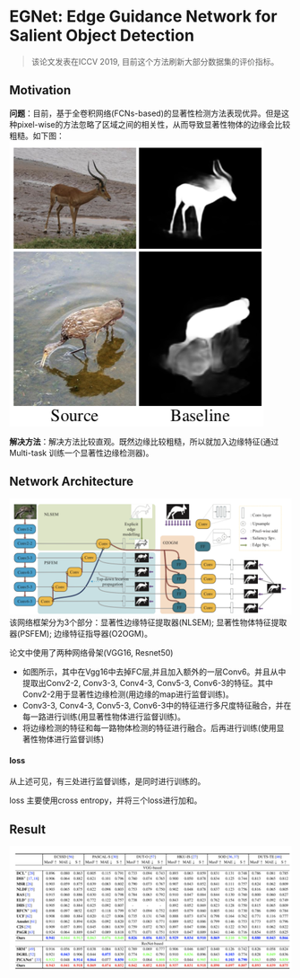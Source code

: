 # EGNet: Edge Guidance Network for Salient Object Detection
> 该论文发表在ICCV 2019, 目前这个方法刷新大部分数据集的评价指标。

## Motivation
**问题**：目前，基于全卷积网络(FCNs-based)的显著性检测方法表现优异。但是这种pixel-wise的方法忽略了区域之间的相关性，从而导致显著性物体的边缘会比较粗糙。如下图：
![fig1](imgs/EGNet_1.png)

**解决方法**：解决方法比较直观。既然边缘比较粗糙，所以就加入边缘特征(通过Multi-task 训练一个显著性边缘检测器)。

## Network Architecture
![fig2](imgs/EGNet_2.png)
该网络框架分为3个部分：显著性边缘特征提取器(NLSEM); 显著性物体特征提取器(PSFEM); 边缘特征指导器(O2OGM)。

论文中使用了两种网络骨架(VGG16, Resnet50)

- 如图所示，其中在Vgg16中去掉FC层,并且加入额外的一层Conv6。并且从中提取出Conv2-2, Conv3-3, Conv4-3, Conv5-3, Conv6-3的特征。其中Conv2-2用于显著性边缘检测(用边缘的map进行监督训练)。
- Conv3-3, Conv4-3, Conv5-3, Conv6-3中的特征进行多尺度特征融合，并在每一路进行训练(用显著性物体进行监督训练)。
- 将边缘检测的特征和每一路物体检测的特征进行融合。后再进行训练(使用显著性物体进行监督训练)

#### loss
从上述可见，有三处进行监督训练，是同时进行训练的。

loss 主要使用cross entropy，并将三个loss进行加和。

## Result
![fig3](imgs/EGNet_3.png)

